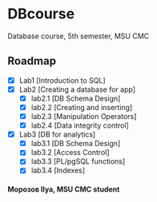 # DBcourse
Database course, 5th semester, MSU CMC

<!-- ROADMAP -->
## Roadmap

- [x] Lab1 [Introduction to SQL]
- [x] Lab2 [Creating a database for app]
    - [x] lab2.1 [DB Schema Design]
    - [x] lab2.2 [Creating and inserting]
    - [x] lab2.3 [Manipulation Operators]
    - [x] lab2.4 [Data integrity control]
- [x] Lab3 [DB for analytics]
    - [x] lab3.1 [DB Schema Design]
    - [x] lab3.2 [Access Control]
    - [x] lab3.3 [PL/pgSQL functions]
    - [x] lab3.4 [Indexes] 

<h4>Морозов Ilya, MSU CMC student</h4>
